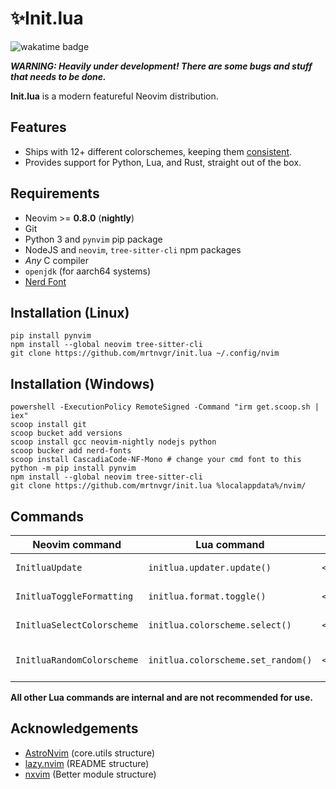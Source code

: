 # ✨Init.lua

![wakatime badge](https://wakatime.com/badge/user/5fea8bc3-faf2-4ced-9ae0-78ed7f87428f/project/893e579b-0331-4ddf-bbd4-24f1353d0832.svg)

_**WARNING: Heavily under development! There are some bugs and stuff that needs to be done.**_

**Init.lua** is a modern featureful Neovim distribution.

## Features

- Ships with 12+ different colorschemes, keeping them [consistent](lua/initlua/plugins/colorschemes/list.lua).
- Provides support for Python, Lua, and Rust, straight out of the box.
  <!-- TODO: - Provides complete dev environments for Python, Lua and Rust, straight out of the box. -->

## Requirements

- Neovim >= **0.8.0** (**nightly**)
- Git
- Python 3 and `pynvim` pip package
- NodeJS and `neovim`, `tree-sitter-cli` npm packages
- _Any_ C compiler
- `openjdk` (for aarch64 systems) <!-- ltex-ls -->
- [Nerd Font](https://nerdfonts.com/)

## Installation (Linux)

```console
pip install pynvim
npm install --global neovim tree-sitter-cli
git clone https://github.com/mrtnvgr/init.lua ~/.config/nvim
```

## Installation (Windows)

```console
powershell -ExecutionPolicy RemoteSigned -Command "irm get.scoop.sh | iex"
scoop install git
scoop bucket add versions
scoop install gcc neovim-nightly nodejs python
scoop bucker add nerd-fonts
scoop install CascadiaCode-NF-Mono # change your cmd font to this
python -m pip install pynvim
npm install --global neovim tree-sitter-cli
git clone https://github.com/mrtnvgr/init.lua %localappdata%/nvim/
```

## Commands

| Neovim command             | Lua command                        | Keymap        | Description               |
| -------------------------- | ---------------------------------- | ------------- | ------------------------- |
| `InitluaUpdate`            | `initlua.updater.update()`         | `<leader>au`  | update everything         |
| `InitluaToggleFormatting`  | `initlua.format.toggle()`          | `<leader>atf` | toggle null-ls formatting |
| `InitluaSelectColorscheme` | `initlua.colorscheme.select()`     | `<leader>asc` | pick a colorscheme        |
| `InitluaRandomColorscheme` | `initlua.colorscheme.set_random()` | `<leader>arc` | set a random colorscheme  |

**All other Lua commands are internal and are not recommended for use.**

## Acknowledgements

- [AstroNvim](https://github.com/AstroNvim/AstroNvim) (core.utils structure)
- [lazy.nvim](https://github.com/folke/lazy.nvim) (README structure)
- [nxvim](https://github.com/tenxsoydev/nxvim) (Better module structure)
